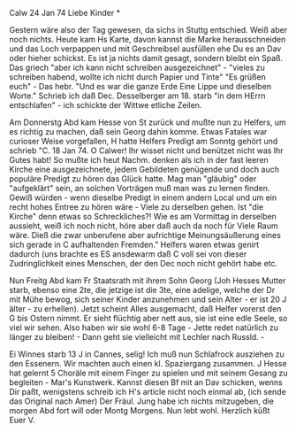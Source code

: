  Calw 24 Jan 74
Liebe Kinder <Fried>*

Gestern wäre also der Tag gewesen, da sichs in Stuttg entschied. Weiß aber noch nichts. Heute kam Hs Karte, davon kannst die Marke herausschneiden und das Loch verpappen und mit Geschreibsel ausfüllen ehe Du es an Dav oder hieher schickst. Es ist ja nichts damit gesagt, sondern bleibt ein Spaß. Das griech "aber ich kann nicht schreiben ausgezeichnet" - "vieles zu schreiben habend, wollte ich nicht durch Papier und Tinte" "Es grüßen euch" - Das hebr. "Und es war die ganze Erde Eine Lippe und dieselben Worte." 
Schrieb ich daß Dec. Desselberger am 18. starb "in dem HErrn entschlafen" - ich schickte der Wittwe etliche Zeilen.

Am Donnerstg Abd kam Hesse von St zurück und mußte nun zu Helfers, um es richtig zu machen, daß sein Georg dahin komme. Etwas Fatales war curioser Weise vorgefallen, H hatte Helfers Predigt am Sonntg gehört und schrieb "C. 18 Jan 74. O Calwer! Ihr wisset nicht und benützet nicht was Ihr Gutes habt! So mußte ich heut Nachm. denken als ich in der fast leeren Kirche eine ausgezeichnete, jedem Gebildeten genügende und doch auch populäre Predigt zu hören das Glück hatte. Mag man "gläubig" oder "aufgeklärt" sein, an solchen Vorträgen muß man was zu lernen finden. Gewiß würden - wenn dieselbe Predigt in einem andern Local und um ein recht hohes Entree zu hören wäre - Viele zu derselben gehen. Ist "die Kirche" denn etwas so Schreckliches?! Wie es am Vormittag in derselben aussieht, weiß ich noch nicht, höre aber daß auch da noch für Viele Raum wäre. Dieß die zwar unberufene aber aufrichtige Meinungsäußerung eines sich gerade in C aufhaltenden Fremden." Helfers waren etwas genirt dadurch (uns brachte es ES ansdewarm daß C voll sei von dieser Zudringlichkeit eines Menschen, der den Dec noch nicht gehört habe etc.

Nun Freitg Abd kam Fr Staatsrath mit ihrem Sohn Georg (Joh Hesses Mutter starb, ebenso eine 2te, die jetzige ist die 3te, eine adelige, welche der Dr mit Mühe bewog, sich seiner Kinder anzunehmen und sein Alter - er ist 20 J älter - zu erhellen). Jetzt scheint Alles ausgemacht, daß Helfer vorerst den G bis Ostern nimmt. Er sieht flüchtig aber nett aus, sie ist eine edle Seele, so viel wir sehen. Also haben wir sie wohl 6-8 Tage - Jette redet natürlich zu länger zu bleiben! - Dann geht sie vielleicht mit Lechler nach Russld. -

Ei Winnes starb 13 J in Cannes, selig! Ich muß nun Schlafrock ausziehen zu den Essenern. Wir machten auch einen kl. Spaziergang zusammen. J Hesse hat gelernt 5 Choräle mit einem Finger zu spielen und mit seinem Gesang zu begleiten - Mar's Kunstwerk. Kannst diesen Bf mit an Dav schicken, wenns Dir paßt, wenigstens schreib ich H's article nicht noch einmal ab, (ich sende das Original nach Amer) Der Fräul. Jung habe ich nichts mitzugeben, die morgen Abd fort will oder Montg Morgens. Nun lebt wohl. Herzlich küßt  Euer V.
